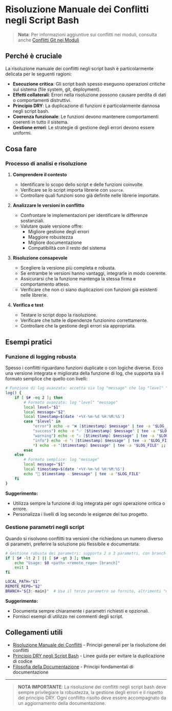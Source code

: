 # Risoluzione Manuale dei Conflitti negli Script Bash

> **Nota**: Per informazioni aggiuntive sui conflitti nei moduli, consulta anche [Conflitti Git nei Moduli](../../docs/conflitti_git_moduli.md)

## Perché è cruciale

La risoluzione manuale dei conflitti negli script bash è particolarmente delicata per le seguenti ragioni:

- **Esecuzione critica**: Gli script bash spesso eseguono operazioni critiche sul sistema (file system, git, deployment).
- **Effetti collaterali**: Errori nella risoluzione possono causare perdita di dati o comportamenti distruttivi.
- **Principio DRY**: La duplicazione di funzioni è particolarmente dannosa negli script bash.
- **Coerenza funzionale**: Le funzioni devono mantenere comportamenti coerenti in tutto il sistema.
- **Gestione errori**: Le strategie di gestione degli errori devono essere uniformi.

## Cosa fare

### Processo di analisi e risoluzione

1. **Comprendere il contesto**
   - Identificare lo scopo dello script e delle funzioni coinvolte.
   - Verificare se lo script importa librerie con `source`.
   - Controllare quali funzioni sono già definite nelle librerie importate.

2. **Analizzare le versioni in conflitto**
   - Confrontare le implementazioni per identificare le differenze sostanziali.
   - Valutare quale versione offre:
     - Migliore gestione degli errori
     - Maggiore robustezza
     - Migliore documentazione
     - Compatibilità con il resto del sistema

3. **Risoluzione consapevole**
   - Scegliere la versione più completa e robusta.
   - Se entrambe le versioni hanno vantaggi, integrarle in modo coerente.
   - Assicurarsi che la funzione mantenga la stessa firma e comportamento atteso.
   - Verificare che non ci siano duplicazioni con funzioni già esistenti nelle librerie.

4. **Verifica e test**
   - Testare lo script dopo la risoluzione.
   - Verificare che tutte le dipendenze funzionino correttamente.
   - Controllare che la gestione degli errori sia appropriata.

## Esempi pratici

### Funzione di logging robusta

Spesso i conflitti riguardano funzioni duplicate o con logiche diverse. Ecco una versione integrata e migliorata della funzione di log, che supporta sia il formato semplice che quello con livelli:

```bash
# Funzione di log avanzata: accetta sia log "message" che log "level" "message"
log() {
    if [ $# -eq 2 ]; then
        # Formato avanzato: log "level" "message"
        local level="$1"
        local message="$2"
        local timestamp=$(date '+%Y-%m-%d %H:%M:%S')
        case "$level" in
            "error") echo -e "❌ [$timestamp] $message" | tee -a "$LOG_FILE" ;;
            "success") echo -e "✅ [$timestamp] $message" | tee -a "$LOG_FILE" ;;
            "warning") echo -e "⚠️ [$timestamp] $message" | tee -a "$LOG_FILE" ;;
            "info") echo -e "ℹ️ [$timestamp] $message" | tee -a "$LOG_FILE" ;;
            *) echo -e "[$timestamp] $message" | tee -a "$LOG_FILE" ;;
        esac
    else
        # Formato semplice: log "message"
        local message="$1"
        local timestamp=$(date '+%Y-%m-%d %H:%M:%S')
        echo "📆 $timestamp - $message" | tee -a "$LOG_FILE"
    fi
}
```

**Suggerimento:**
- Utilizza sempre la funzione di log integrata per ogni operazione critica o errore.
- Personalizza i livelli di log secondo le esigenze del tuo progetto.

### Gestione parametri negli script

Quando si risolvono conflitti tra versioni che richiedono un numero diverso di parametri, preferire la soluzione più flessibile e documentata:

```bash
# Gestione robusta dei parametri: supporta 2 o 3 parametri, con branch opzionale
if [ $# -lt 2 ] || [ $# -gt 3 ]; then
    echo "Usage: $0 <path> <remote_repo> [branch]"
    exit 1
fi

LOCAL_PATH="$1"
REMOTE_REPO="$2"
BRANCH="${3:-main}"  # Usa il terzo parametro se fornito, altrimenti "main"
```

**Suggerimento:**
- Documenta sempre chiaramente i parametri richiesti e opzionali.
- Fornisci esempi di utilizzo nei commenti degli script.

## Collegamenti utili

- [Risoluzione Manuale dei Conflitti](../../docs/CONFLICT_RESOLUTION.md) - Principi generali per la risoluzione dei conflitti
- [Principio DRY negli Script Bash](NO_DUPLICATE_FUNCTIONS_IN_SOURCED_SCRIPTS.md) - Linee guida per evitare la duplicazione di codice
- [Filosofia della Documentazione](../../docs/DOCUMENTATION_PHILOSOPHY.md) - Principi fondamentali di documentazione

---

> **NOTA IMPORTANTE**: La risoluzione dei conflitti negli script bash deve sempre privilegiare la robustezza, la gestione degli errori e il rispetto del principio DRY. Ogni conflitto risolto deve essere accompagnato da un aggiornamento della documentazione.
